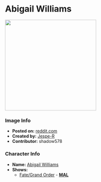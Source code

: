 # Abigail Williams

<img src="https://raw.githubusercontent.com/shadow578/Project-Padoru/master/Padoru/U_Jespe-R/fate-abigail-williams.png" height="300">

### Image Info
* **Posted on:**     [reddit.com](https://www.reddit.com/r/Padoru/comments/gkv4xt/daily_padoru_137_abigail_williams_fate/)
* **Created by:**    [Jespe-R](https://github.com/shadow578/Project-Padoru/blob/master/table-of-contents/creators/JespeR.md)
* **Contributor:**   shadow578

### Character Info
* **Name:**   [Abigail Williams](https://myanimelist.net/character/173648)
* **Shows:**
  * [Fate/Grand Order](https://github.com/shadow578/Project-Padoru/blob/master/table-of-contents/shows/FateGrandOrder.md) - [__MAL__](https://myanimelist.net/anime/36064/Fate_Grand_Order)


